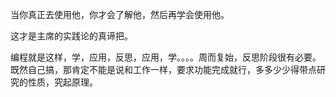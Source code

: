 当你真正去使用他，你才会了解他，然后再学会使用他。

这才是主席的实践论的真谛把。



编程就是这样，学，应用，反思，应用，学。。。。周而复始，反思阶段很有必要。既然自己搞，那肯定不能是说和工作一样，要求功能完成就行，多多少少得带点研究的性质，究起原理。



